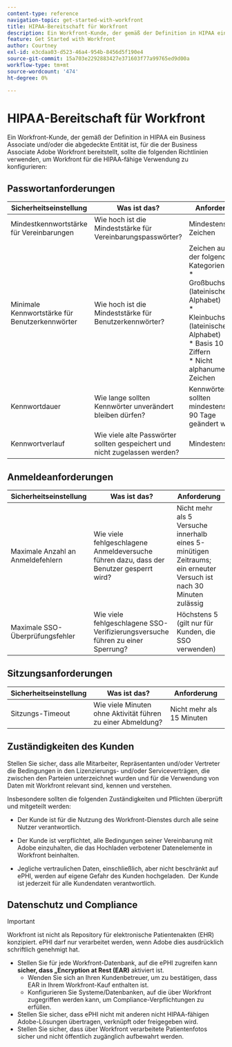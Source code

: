 ```yaml
---
content-type: reference
navigation-topic: get-started-with-workfront
title: HIPAA-Bereitschaft für Workfront
description: Ein Workfront-Kunde, der gemäß der Definition in HIPAA ein Business Associate und/oder die abgedeckte Entität ist, für die der Business Associate Adobe Workfront bereitstellt, sollte die folgenden Richtlinien verwenden, um Workfront für die HIPAA-fähige Verwendung zu konfigurieren.
feature: Get Started with Workfront
author: Courtney
exl-id: e3cdaa03-d523-46a4-954b-8456d5f190e4
source-git-commit: 15a703e2292883427e371603f77a99765ed9d00a
workflow-type: tm+mt
source-wordcount: '474'
ht-degree: 0%

---
```


# HIPAA-Bereitschaft für Workfront

Ein Workfront-Kunde, der gemäß der Definition in HIPAA ein Business Associate und/oder die abgedeckte Entität ist, für die der Business Associate Adobe Workfront bereitstellt, sollte die folgenden Richtlinien verwenden, um Workfront für die HIPAA-fähige Verwendung zu konfigurieren:


## Passwortanforderungen

| **Sicherheitseinstellung** | **Was ist das?** | **Anforderung** |
|----------------------|------------------|------------------|
| Mindestkennwortstärke für Vereinbarungen | Wie hoch ist die Mindeststärke für Vereinbarungspasswörter? | Mindestens 8 Zeichen |
| Minimale Kennwortstärke für Benutzerkennwörter | Wie hoch ist die Mindeststärke für Benutzerkennwörter? | Zeichen aus drei der folgenden Kategorien:<br>* Großbuchstaben (lateinisches Alphabet)<br>* Kleinbuchstaben (lateinisches Alphabet)<br>* Basis 10 Ziffern<br>* Nicht alphanumerische Zeichen |
| Kennwortdauer | Wie lange sollten Kennwörter unverändert bleiben dürfen? | Kennwörter sollten mindestens alle 90 Tage geändert werden |
| Kennwortverlauf | Wie viele alte Passwörter sollten gespeichert und nicht zugelassen werden? | Mindestens 5 |


## Anmeldeanforderungen

| **Sicherheitseinstellung** | **Was ist das?** | **Anforderung** |
|----------------------|------------------|------------------|
| Maximale Anzahl an Anmeldefehlern | Wie viele fehlgeschlagene Anmeldeversuche führen dazu, dass der Benutzer gesperrt wird? | Nicht mehr als 5 Versuche innerhalb eines 5-minütigen Zeitraums; ein erneuter Versuch ist nach 30 Minuten zulässig |
| Maximale SSO-Überprüfungsfehler | Wie viele fehlgeschlagene SSO-Verifizierungsversuche führen zu einer Sperrung? | Höchstens 5 (gilt nur für Kunden, die SSO verwenden) |


## Sitzungsanforderungen

| **Sicherheitseinstellung** | **Was ist das?** | **Anforderung** |
|----------------------|------------------|------------------|
| Sitzungs-Timeout | Wie viele Minuten ohne Aktivität führen zu einer Abmeldung? | Nicht mehr als 15 Minuten |

## Zuständigkeiten des Kunden

Stellen Sie sicher, dass alle Mitarbeiter, Repräsentanten und/oder Vertreter die Bedingungen in den Lizenzierungs- und/oder Serviceverträgen, die zwischen den Parteien unterzeichnet wurden und für die Verwendung von Daten mit Workfront relevant sind, kennen und verstehen.

Insbesondere sollten die folgenden Zuständigkeiten und Pflichten überprüft und mitgeteilt werden: 

* Der Kunde ist für die Nutzung des Workfront-Dienstes durch alle seine Nutzer verantwortlich. 

* Der Kunde ist verpflichtet, alle Bedingungen seiner Vereinbarung mit Adobe einzuhalten, die das Hochladen verbotener Datenelemente in Workfront beinhalten. 

* Jegliche vertraulichen Daten, einschließlich, aber nicht beschränkt auf ePHI, werden auf eigene Gefahr des Kunden hochgeladen.  Der Kunde ist jederzeit für alle Kundendaten verantwortlich. 


## Datenschutz und Compliance

>[!IMPORTANT]
>
>Workfront ist nicht als Repository für elektronische Patientenakten (EHR) konzipiert. ePHI darf nur verarbeitet werden, wenn Adobe dies ausdrücklich schriftlich genehmigt hat. 

* Stellen Sie für jede Workfront-Datenbank, auf die ePHI zugreifen kann **sicher, dass „Encryption at Rest (EAR)** aktiviert ist.
   * Wenden Sie sich an Ihren Kundenbetreuer, um zu bestätigen, dass EAR in Ihrem Workfront-Kauf enthalten ist.
   * Konfigurieren Sie Systeme/Datenbanken, auf die über Workfront zugegriffen werden kann, um Compliance-Verpflichtungen zu erfüllen.
* Stellen Sie sicher, dass ePHI nicht mit anderen nicht HIPAA-fähigen Adobe-Lösungen übertragen, verknüpft oder freigegeben wird.
* Stellen Sie sicher, dass über Workfront verarbeitete Patientenfotos sicher und nicht öffentlich zugänglich aufbewahrt werden.
